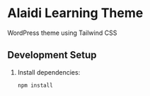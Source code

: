 # Alaidi Learning Theme

WordPress theme using Tailwind CSS

## Development Setup

1. Install dependencies:
   ```bash
   npm install

